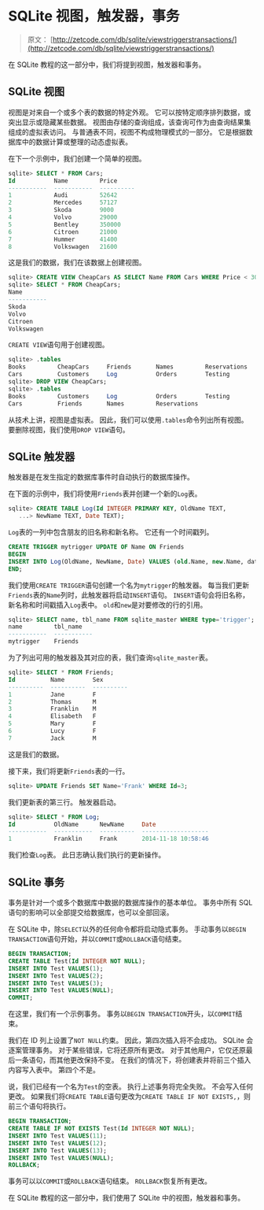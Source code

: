 # SQLite 视图，触发器，事务

> 原文： [http://zetcode.com/db/sqlite/viewstriggerstransactions/](http://zetcode.com/db/sqlite/viewstriggerstransactions/)

在 SQLite 教程的这一部分中，我们将提到视图，触发器和事务。

## SQLite 视图

视图是对来自一个或多个表的数据的特定外观。 它可以按特定顺序排列数据，或突出显示或隐藏某些数据。 视图由存储的查询组成，该查询可作为由查询结果集组成的虚拟表访问。 与普通表不同，视图不构成物理模式的一部分。 它是根据数据库中的数据计算或整理的动态虚拟表。

在下一个示例中，我们创建一个简单的视图。

```sql
sqlite> SELECT * FROM Cars;
Id           Name         Price     
-----------  -----------  ----------
1            Audi         52642     
2            Mercedes     57127     
3            Skoda        9000      
4            Volvo        29000     
5            Bentley      350000    
6            Citroen      21000     
7            Hummer       41400     
8            Volkswagen   21600  

```

这是我们的数据，我们在该数据上创建视图。

```sql
sqlite> CREATE VIEW CheapCars AS SELECT Name FROM Cars WHERE Price < 30000;
sqlite> SELECT * FROM CheapCars;
Name       
-----------
Skoda      
Volvo      
Citroen    
Volkswagen 

```

`CREATE VIEW`语句用于创建视图。

```sql
sqlite> .tables
Books         CheapCars     Friends       Names         Reservations
Cars          Customers     Log           Orders        Testing     
sqlite> DROP VIEW CheapCars;
sqlite> .tables
Books         Customers     Log           Orders        Testing     
Cars          Friends       Names         Reservations

```

从技术上讲，视图是虚拟表。 因此，我们可以使用`.tables`命令列出所有视图。 要删除视图，我们使用`DROP VIEW`语句。

## SQLite 触发器

触发器是在发生指定的数据库事件时自动执行的数据库操作。

在下面的示例中，我们将使用`Friends`表并创建一个新的`Log`表。

```sql
sqlite> CREATE TABLE Log(Id INTEGER PRIMARY KEY, OldName TEXT, 
   ...> NewName TEXT, Date TEXT);

```

`Log`表的一列中包含朋友的旧名称和新名称。 它还有一个时间戳列。

```sql
CREATE TRIGGER mytrigger UPDATE OF Name ON Friends
BEGIN
INSERT INTO Log(OldName, NewName, Date) VALUES (old.Name, new.Name, datetime('now'));
END;

```

我们使用`CREATE TRIGGER`语句创建一个名为`mytrigger`的触发器。 每当我们更新`Friends`表的`Name`列时，此触发器将启动`INSERT`语句。 `INSERT`语句会将旧名称，新名称和时间戳插入`Log`表中。 `old`和`new`是对要修改的行的引用。

```sql
sqlite> SELECT name, tbl_name FROM sqlite_master WHERE type='trigger';
name         tbl_name   
-----------  -----------
mytrigger    Friends   

```

为了列出可用的触发器及其对应的表，我们查询`sqlite_master`表。

```sql
sqlite> SELECT * FROM Friends;
Id          Name        Sex       
----------  ----------  ----------
1           Jane        F         
2           Thomas      M         
3           Franklin    M         
4           Elisabeth   F         
5           Mary        F         
6           Lucy        F         
7           Jack        M  

```

这是我们的数据。

接下来，我们将更新`Friends`表的一行。

```sql
sqlite> UPDATE Friends SET Name='Frank' WHERE Id=3;

```

我们更新表的第三行。 触发器启动。

```sql
sqlite> SELECT * FROM Log;
Id           OldName      NewName     Date               
-----------  -----------  ----------  -------------------
1            Franklin     Frank       2014-11-18 10:58:46

```

我们检查`Log`表。 此日志确认我们执行的更新操作。

## SQLite 事务

事务是针对一个或多个数据库中数据的数据库操作的基本单位。 事务中所有 SQL 语句的影响可以全部提交给数据库，也可以全部回滚。

在 SQLite 中，除`SELECT`以外的任何命令都将启动隐式事务。 手动事务以`BEGIN TRANSACTION`语句开始，并以`COMMIT`或`ROLLBACK`语句结束。

```sql
BEGIN TRANSACTION;
CREATE TABLE Test(Id INTEGER NOT NULL);
INSERT INTO Test VALUES(1);
INSERT INTO Test VALUES(2);
INSERT INTO Test VALUES(3);
INSERT INTO Test VALUES(NULL);
COMMIT;

```

在这里，我们有一个示例事务。 事务以`BEGIN TRANSACTION`开头，以`COMMIT`结束。

我们在 ID 列上设置了`NOT NULL`约束。 因此，第四次插入将不会成功。 SQLite 会逐案管理事务。 对于某些错误，它将还原所有更改。 对于其他用户，它仅还原最后一条语句，而其他更改保持不变。 在我们的情况下，将创建表并将前三个插入内容写入表中。 第四个不是。

说，我们已经有一个名为`Test`的空表。 执行上述事务将完全失败。 不会写入任何更改。 如果我们将`CREATE TABLE`语句更改为`CREATE TABLE IF NOT EXISTS,`，则前三个语句将执行。

```sql
BEGIN TRANSACTION;
CREATE TABLE IF NOT EXISTS Test(Id INTEGER NOT NULL);
INSERT INTO Test VALUES(11);
INSERT INTO Test VALUES(12);
INSERT INTO Test VALUES(13);
INSERT INTO Test VALUES(NULL);
ROLLBACK;

```

事务可以以`COMMIT`或`ROLLBACK`语句结束。 `ROLLBACK`恢复所有更改。

在 SQLite 教程的这一部分中，我们使用了 SQLite 中的视图，触发器和事务。
